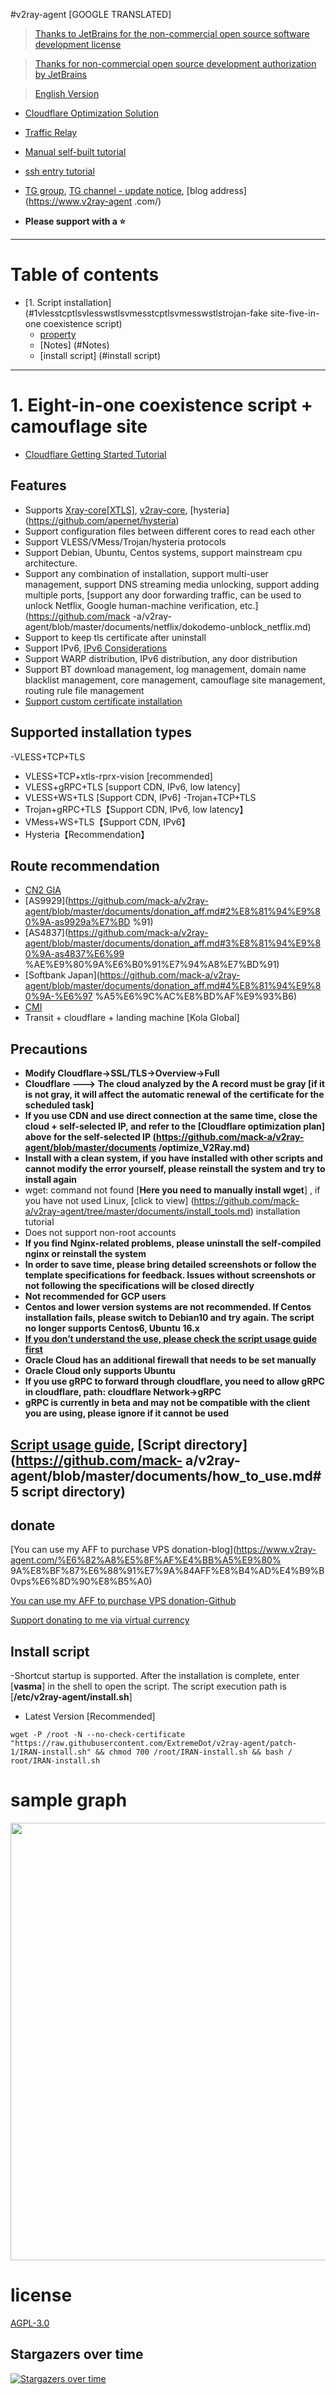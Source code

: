 #v2ray-agent [GOOGLE TRANSLATED]

> [Thanks to JetBrains for the non-commercial open source software development license](https://www.jetbrains.com/?from=v2ray-agent)

> [Thanks for non-commercial open source development authorization by JetBrains](https://www.jetbrains.com/?from=v2ray-agent)

> [English Version](https://github.com/mack-a/v2ray-agent/blob/master/documents/en/README_EN.md)

- [Cloudflare Optimization Solution](https://github.com/mack-a/v2ray-agent/blob/master/documents/optimize_V2Ray.md)
- [Traffic Relay](https://github.com/mack-a/v2ray-agent/blob/master/documents/traffic_relay.md)
- [Manual self-built tutorial](https://github.com/mack-a/v2ray-agent/blob/master/documents/Cloudflare_install_manual.md)
- [ssh entry tutorial](https://www.v2ray-agent.com/2020-12-16-ssh%E5%85%A5%E9%97%A8%E6%95%99%E7%A8%8B )

- [TG group](https://t.me/technologyshare), [TG channel - update notice](https://t.me/v2rayAgentChannel), [blog address](https://www.v2ray-agent .com/)
- **Please support with a ⭐**

* * *

# Table of contents

- [1. Script installation](#1vlesstcptlsvlesswstlsvmesstcptlsvmesswstlstrojan-fake site-five-in-one coexistence script)
     - [property](#property)
     - [Notes] (#Notes)
     - [install script] (#install script)

* * *

# 1. Eight-in-one coexistence script + camouflage site

- [Cloudflare Getting Started Tutorial](https://github.com/mack-a/v2ray-agent/blob/master/documents/cloudflare_init.md)

## Features
- Supports [Xray-core[XTLS]](https://github.com/XTLS/Xray-core), [v2ray-core](https://github.com/v2fly/v2ray-core), [hysteria] (https://github.com/apernet/hysteria)
- Support configuration files between different cores to read each other
- Support VLESS/VMess/Trojan/hysteria protocols
- Support Debian, Ubuntu, Centos systems, support mainstream cpu architecture.
- Support any combination of installation, support multi-user management, support DNS streaming media unlocking, support adding multiple ports, [support any door forwarding traffic, can be used to unlock Netflix, Google human-machine verification, etc.](https://github.com/mack -a/v2ray-agent/blob/master/documents/netflix/dokodemo-unblock_netflix.md)
- Support to keep tls certificate after uninstall
- Support IPv6, [IPv6 Considerations](https://github.com/mack-a/v2ray-agent/blob/master/documents/ipv6_help.md)
- Support WARP distribution, IPv6 distribution, any door distribution
- Support BT download management, log management, domain name blacklist management, core management, camouflage site management, routing rule file management
- [Support custom certificate installation](https://github.com/mack-a/v2ray-agent/blob/master/documents/install_tls.md)

## Supported installation types

-VLESS+TCP+TLS
- VLESS+TCP+xtls-rprx-vision [recommended]
- VLESS+gRPC+TLS [support CDN, IPv6, low latency]
- VLESS+WS+TLS [Support CDN, IPv6]
-Trojan+TCP+TLS
- Trojan+gRPC+TLS【Support CDN, IPv6, low latency】
- VMess+WS+TLS【Support CDN, IPv6】
- Hysteria【Recommendation】

## Route recommendation

- [CN2 GIA](https://github.com/mack-a/v2ray-agent/blob/master/documents/donation_aff.md#1cn2-gia)
- [AS9929](https://github.com/mack-a/v2ray-agent/blob/master/documents/donation_aff.md#2%E8%81%94%E9%80%9A-as9929a%E7%BD %91)
- [AS4837](https://github.com/mack-a/v2ray-agent/blob/master/documents/donation_aff.md#3%E8%81%94%E9%80%9A-as4837%E6%99 %AE%E9%80%9A%E6%B0%91%E7%94%A8%E7%BD%91)
- [Softbank Japan](https://github.com/mack-a/v2ray-agent/blob/master/documents/donation_aff.md#4%E8%81%94%E9%80%9A-%E6%97 %A5%E6%9C%AC%E8%BD%AF%E9%93%B6)
- [CMI](https://github.com/mack-a/v2ray-agent/blob/master/documents/donation_aff.md#5cmi)
- Transit + cloudflare + landing machine [Kola Global]

## Precautions

- **Modify Cloudflare->SSL/TLS->Overview->Full**
- **Cloudflare ---> The cloud analyzed by the A record must be gray [if it is not gray, it will affect the automatic renewal of the certificate for the scheduled task]**
- **If you use CDN and use direct connection at the same time, close the cloud + self-selected IP, and refer to the [Cloudflare optimization plan] above for the self-selected IP (https://github.com/mack-a/v2ray-agent/blob/master/documents /optimize_V2Ray.md)**
- **Install with a clean system, if you have installed with other scripts and cannot modify the error yourself, please reinstall the system and try to install again**
- wget: command not found [**Here you need to manually install wget**]
   , if you have not used Linux, [click to view] (https://github.com/mack-a/v2ray-agent/tree/master/documents/install_tools.md) installation tutorial
- Does not support non-root accounts
- **If you find Nginx-related problems, please uninstall the self-compiled nginx or reinstall the system**
- **In order to save time, please bring detailed screenshots or follow the template specifications for feedback. Issues without screenshots or not following the specifications will be closed directly**
- **Not recommended for GCP users**
- **Centos and lower version systems are not recommended. If Centos installation fails, please switch to Debian10 and try again. The script no longer supports Centos6, Ubuntu 16.x**
- **[If you don’t understand the use, please check the script usage guide first](https://github.com/mack-a/v2ray-agent/blob/master/documents/how_to_use.md)**
- **Oracle Cloud has an additional firewall that needs to be set manually**
- **Oracle Cloud only supports Ubuntu**
- **If you use gRPC to forward through cloudflare, you need to allow gRPC in cloudflare, path: cloudflare Network->gRPC**
- **gRPC is currently in beta and may not be compatible with the client you are using, please ignore if it cannot be used**

## [Script usage guide](https://github.com/mack-a/v2ray-agent/blob/master/documents/how_to_use.md), [Script directory](https://github.com/mack- a/v2ray-agent/blob/master/documents/how_to_use.md#5 script directory)

## donate

[You can use my AFF to purchase VPS donation-blog](https://www.v2ray-agent.com/%E6%82%A8%E5%8F%AF%E4%BB%A5%E9%80% 9A%E8%BF%87%E6%88%91%E7%9A%84AFF%E8%B4%AD%E4%B9%B0vps%E6%8D%90%E8%B5%A0)

[You can use my AFF to purchase VPS donation-Github](https://github.com/mack-a/v2ray-agent/blob/master/documents/donation_aff.md)

[Support donating to me via virtual currency](https://github.com/mack-a/v2ray-agent/blob/master/documents/donation.md)

## Install script

-Shortcut startup is supported. After the installation is complete, enter [**vasma**] in the shell to open the script. The script execution path is [**/etc/v2ray-agent/install.sh**]

- Latest Version [Recommended]

```
wget -P /root -N --no-check-certificate "https://raw.githubusercontent.com/ExtremeDot/v2ray-agent/patch-1/IRAN-install.sh" && chmod 700 /root/IRAN-install.sh && bash / root/IRAN-install.sh
```


# sample graph

<img src="https://raw.githubusercontent.com/mack-a/v2ray-agent/master/fodder/install/install.jpg" width=700>

# license

[AGPL-3.0](https://github.com/mack-a/v2ray-agent/blob/master/LICENSE)

## Stargazers over time

[![Stargazers over time](https://starchart.cc/mack-a/v2ray-agent.svg)](https://starchart.cc/mack-a/v2ray-agent)
